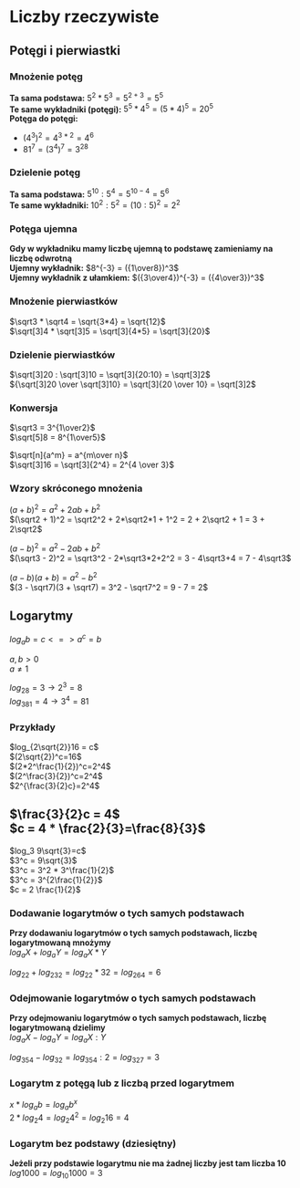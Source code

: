 # Liczby rzeczywiste
## Potęgi i pierwiastki
### Mnożenie potęg
**Ta sama podstawa:** $5^2 * 5^3 = 5^{2+3} = 5^5$  
**Te same wykładniki (potęgi):** $5^5 * 4^5 = (5*4)^5 = 20^5$  
**Potęga do potęgi:** 
- $(4^3)^2 = 4^{3*2} = 4^6$
- $81^7 = (3^4)^7 = 3^{28}$
### Dzielenie potęg
**Ta sama podstawa:** $5^{10} : 5^4 = 5^{10-4} = 5^6$  
**Te same wykładniki:** $10^2 : 5^2 = (10 : 5)^2 = 2^2$
### Potęga ujemna
**Gdy w wykładniku mamy liczbę ujemną to podstawę zamieniamy na liczbę odwrotną**  
**Ujemny wykładnik:** $8^{-3} = ({1\over8})^3$  
**Ujemny wykładnik z ułamkiem:** $({3\over4})^{-3} = ({4\over3})^3$  
### Mnożenie pierwiastków
$`\sqrt3 * \sqrt4 = \sqrt{3*4} = \sqrt{12}`$  
$`\sqrt[3]4 * \sqrt[3]5 = \sqrt[3]{4*5} = \sqrt[3]{20}`$  
### Dzielenie pierwiastków
$\sqrt[3]20 : \sqrt[3]10 = \sqrt[3]{20:10} = \sqrt[3]2$  
${\sqrt[3]20 \over \sqrt[3]10} = \sqrt[3]{20 \over 10} = \sqrt[3]2$
### Konwersja
$\sqrt3 = 3^{1\over2}$  
$\sqrt[5]8 = 8^{1\over5}$  

$`\sqrt[n]{a^m} = a^{m\over n}`$  
$`\sqrt[3]16 = \sqrt[3]{2^4} = 2^{4 \over 3}`$  
### Wzory skróconego mnożenia
$(a+b)^2 = a^2 + 2ab + b^2$  
$(\sqrt2 + 1)^2 = \sqrt2^2 + 2*\sqrt2*1 + 1^2 = 2 + 2\sqrt2 + 1 = 3 + 2\sqrt2$  

$(a - b)^2 = a^2 - 2ab + b^2$  
$(\sqrt3 - 2)^2 = \sqrt3^2 - 2*\sqrt3*2+2^2 = 3 - 4\sqrt3+4 = 7 - 4\sqrt3$  

$(a-b)(a+b) = a^2 - b^2$  
$(3 - \sqrt7)(3 + \sqrt7) = 3^2 - \sqrt7^2 = 9 - 7 = 2$  
## Logarytmy
$log_ab = c <=> a^c = b$  

$a, b > 0$  
$a \neq 1$  

$log_28=3\rightarrow 2^3=8$  
$log_381=4\rightarrow 3^4=81$  
### Przykłady
$log_{2\sqrt{2}}16 = c$  
$(2\sqrt{2})^c=16$  
$(2*2^\frac{1}{2})^c=2^4$  
$(2^\frac{3}{2})^c=2^4$  
$2^{\frac{3}{2}c}=2^4$  

$\frac{3}{2}c = 4$  
$c = 4 * \frac{2}{3}=\frac{8}{3}$  
---
$log_3 9\sqrt{3}=c$  
$3^c = 9\sqrt{3}$  
$3^c = 3^2 * 3^\frac{1}{2}$  
$3^c = 3^{2\frac{1}{2}}$  
$c = 2 \frac{1}{2}$
### Dodawanie logarytmów o tych samych podstawach
**Przy dodawaniu logarytmów o tych samych podstawach, liczbę logarytmowaną mnożymy**  
$log_aX+log_aY=log_aX*Y$  

$log_22+log_232=log_22*32=log_264=6$  
### Odejmowanie logarytmów o tych samych podstawach
**Przy odejmowaniu logarytmów o tych samych podstawach, liczbę logarytmowaną dzielimy**  
$log_aX-log_aY=log_aX:Y$  

$log_354-log_32=log_354:2=log_327=3$  
### Logarytm z potęgą lub z liczbą przed logarytmem
$x * log_a b = log_a b^x$  
$2 * log_2 4 = log_2 4^2 = log_2 16 = 4$  
### Logarytm bez podstawy (dziesiętny)
**Jeżeli przy podstawie logarytmu nie ma żadnej liczby jest tam liczba 10**  
$log1000=log_{10}1000=3$  
